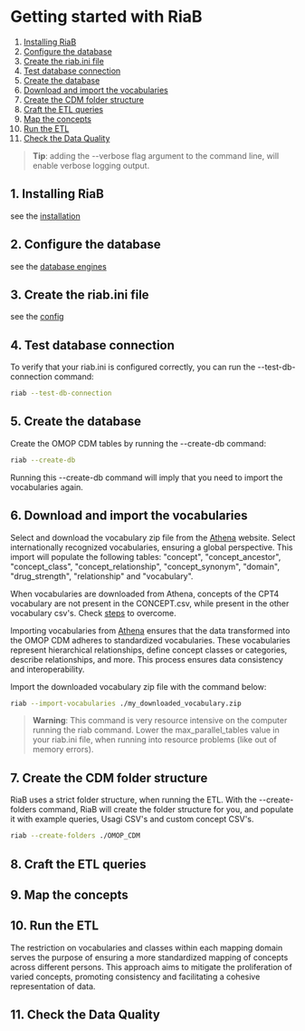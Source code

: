 # Getting started with RiaB

1. [Installing RiaB](#1-installing-riab)
2. [Configure the database](#2-configure-the-database)
3. [Create the riab.ini file](#3-create-the-riabini-file)
4. [Test database connection](#4-test-database-connection)
5. [Create the database](#5-create-the-database)
6. [Download and import the vocabularies](#6-download-and-import-the-vocabularies)
7. [Create the CDM folder structure](#7-create-the-cdm-folder-structure)
8. [Craft the ETL queries](#8-craft-the-etl-queries)
9. [Map the concepts](#9-map-the-concepts)
10. [Run the ETL](#10-run-the-etl)
11. [Check the Data Quality](#11-check-the-data-quality)

> **Tip**: adding the --verbose flag argument to the command line, will enable verbose logging output. 

## 1. Installing RiaB

see the [installation](installation.md)

## 2. Configure the database

see the [database engines](database_engines.md) 

## 3. Create the riab.ini file

see the [config](config.md)

## 4. Test database connection

To verify that your riab.ini is configured correctly, you can run the --test-db-connection command:

```bash
riab --test-db-connection
```

## 5. Create the database

Create the OMOP CDM tables by running the --create-db command:

```bash
riab --create-db
```

Running this --create-db command will imply that you need to import the vocabularies again. 

## 6. Download and import the vocabularies

Select and download the vocabulary zip file from the [Athena](https://athena.ohdsi.org/vocabulary/list) website. Select internationally recognized vocabularies, ensuring a global perspective. This import will populate the following tables:  "concept",
            "concept_ancestor",
            "concept_class",
            "concept_relationship",
            "concept_synonym",
            "domain",
            "drug_strength",
            "relationship" and
            "vocabulary".

When vocabularies are downloaded from Athena, concepts of the CPT4 vocabulary are not present in the CONCEPT.csv, while present in the other vocabulary csv's. Check [steps](post-process-CPT4-concepts.md) to overcome.

Importing vocabularies from [Athena](https://athena.ohdsi.org/vocabulary/list) ensures that the data transformed into the OMOP CDM adheres to standardized vocabularies. These vocabularies represent hierarchical relationships, define concept classes or categories, describe relationships, and more. This process ensures data consistency and interoperability.

Import the downloaded vocabulary zip file with the command below:

```bash
riab --import-vocabularies ./my_downloaded_vocabulary.zip
```

> **Warning**: This command is very resource intensive on the computer running the riab command. Lower the max_parallel_tables value in your riab.ini file, when running into resource problems (like out of memory errors).


## 7. Create the CDM folder structure

RiaB uses a strict folder structure, when running the ETL. With the --create-folders command, RiaB will create the folder structure for you, and populate it with example queries, Usagi CSV's and custom concept CSV's.

```bash
riab --create-folders ./OMOP_CDM
```    

## 8. Craft the ETL queries


## 9. Map the concepts

## 10. Run the ETL

The restriction on vocabularies and classes within each mapping domain serves the purpose of ensuring a more standardized mapping of concepts across different persons. This approach aims to mitigate the proliferation of varied concepts, promoting consistency and facilitating a cohesive representation of data.

## 11. Check the Data Quality
